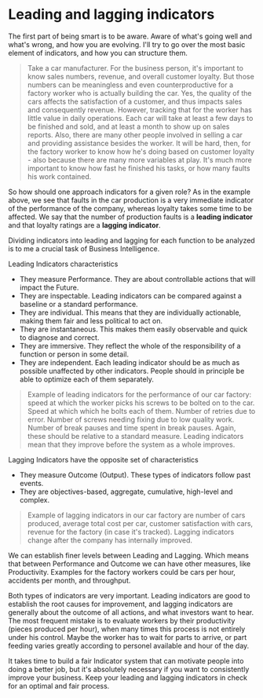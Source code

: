 # Leading and lagging indicators

The first part of being smart is to be aware. Aware of what's going well and what's wrong, and how you are evolving. I'll try to go over the most basic element of indicators, and how you can structure them.

> Take a car manufacturer. For the business person, it's important to know sales numbers, revenue, and overall customer loyalty. But those numbers can be meaningless and even counterproductive for a factory worker who is actually building the car. Yes, the quality of the cars affects the satisfaction of a customer, and thus impacts sales and consequently revenue. However, tracking that for the worker has little value in daily operations. Each car will take at least a few days to be finished and sold, and at least a month to show up on sales reports. Also, there are many other people involved in selling a car and providing assistance besides the worker. It will be hard, then, for the factory worker to know how he's doing based on customer loyalty - also because there are many more variables at play. It's much more important to know how fast he finished his tasks, or how many faults his work contained.

So how should one approach indicators for a given role? As in the example above, we see that faults in the car production is a very immediate indicator of the performance of the company, whereas loyalty takes some time to be affected. We say that the number of production faults is a **leading indicator** and that loyalty ratings are a **lagging indicator**.

Dividing indicators into leading and lagging for each function to be analyzed is to me a crucial task of Business Intelligence.

Leading Indicators characteristics

* They measure Performance. They are about controllable actions that will impact the Future.
* They are inspectable. Leading indicators can be compared against a baseline or a standard performance.
* They are individual. This means that they are individually actionable, making them fair and less political to act on.
* They are instantaneous. This makes them easily observable and quick to diagnose and correct.
* They are immersive. They reflect the whole of the responsibility of a function or person in some detail.
* They are independent. Each leading indicator should be as much as possible unaffected by other indicators. People should in principle be able to optimize each of them separately.

> Example of leading indicators for the performance of our car factory: speed at which the worker picks his screws to be bolted on to the car. Speed at which which he bolts each of them. Number of retries due to error. Number of screws needing fixing due to low quality work. Number of break pauses and time spent in break pauses. Again, these should be relative to a standard measure. Leading indicators mean that they improve before the system as a whole improves.

Lagging Indicators have the opposite set of characteristics

* They measure Outcome (Output). These types of indicators follow past events.
* They are objectives-based, aggregate, cumulative, high-level and complex.

> Example of lagging indicators in our car factory are number of cars produced, average total cost per car, customer satisfaction with cars, revenue for the factory (in case it's tracked). Lagging indicators change after the company has internally improved.

We can establish finer levels between Leading and Lagging. Which means that between Performance and Outcome we can have other measures, like Productivity. Examples for the factory workers could be cars per hour, accidents per month, and throughput.

Both types of indicators are very important. Leading indicators are good to establish the root causes for improvement, and lagging indicators are generally about the outcome of all actions, and what investors want to hear. The most frequent mistake is to evaluate workers by their productivity (pieces produced per hour), when many times this process is not entirely under his control. Maybe the worker has to wait for parts to arrive, or part feeding varies greatly according to personel available and hour of the day.

It takes time to build a fair Indicator system that can motivate people into doing a better job, but it's absolutely necessary if you want to consistently improve your business. Keep your leading and lagging indicators in check for an optimal and fair process.